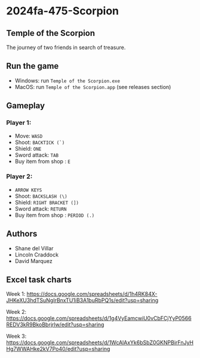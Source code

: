 # 2024fa-475-Scorpion

## Temple of the Scorpion
The journey of two friends in search of treasure.

## Run the game
- Windows: run ``Temple of the Scorpion.exe``
- MacOS: run ``Temple of the Scorpion.app``
(see releases section)

## Gameplay
### Player 1:
- Move: ``WASD``
- Shoot: ``BACKTICK (`)``
- Shield: ``ONE``
- Sword attack: ``TAB``
- Buy item from shop : ``E``
### Player 2:
- ``ARROW KEYS``
- Shoot: ``BACKSLASH (\)``
- Shield: ``RIGHT BRACKET (])``
- Sword attack: ``RETURN``
- Buy item from shop : ``PERIOD (.)``

## Authors
- Shane del Villar
- Lincoln Craddock
- David Marquez

## Excel task charts
Week 1:
https://docs.google.com/spreadsheets/d/1h4RK84X-JHKeXU3hdTSuNgIrBnxTU1iB3A1buRbPQ1s/edit?usp=sharing

Week 2:
https://docs.google.com/spreadsheets/d/1g4VyEamcwiU0vCbFCjYyP0566REDV3kR9BkoBbrjrlw/edit?usp=sharing

Week 3:
https://docs.google.com/spreadsheets/d/1WcAlAxYk6bSbZ0GKNPBirFnJyHHg7WWAHke2kV7Po40/edit?usp=sharing
